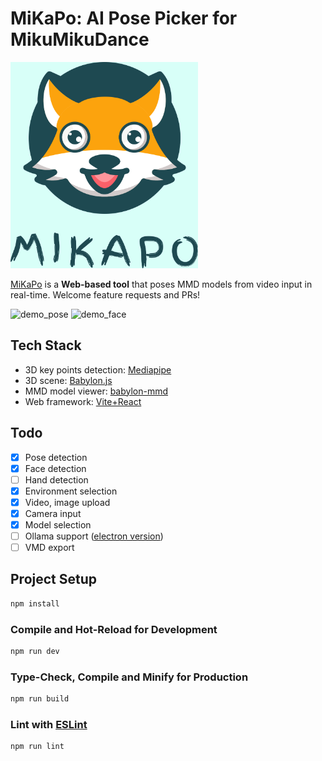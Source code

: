 # MiKaPo: AI Pose Picker for MikuMikuDance

<img width="300px" alt="demo_pose" src="./logo.jpg" />

[MiKaPo](https://mikapo.amyang.dev) is a **Web-based tool** that poses MMD models from video input in real-time. Welcome feature requests and PRs!

<img width="400px" alt="demo_pose" src="./demo1.gif" />
<img width="400px" alt="demo_face" src="./demo2.gif" />

## Tech Stack

- 3D key points detection: [Mediapipe](https://ai.google.dev/edge/mediapipe/solutions/vision/pose_landmarker/web_js)
- 3D scene: [Babylon.js](https://www.babylonjs.com/)
- MMD model viewer: [babylon-mmd](https://github.com/noname0310/babylon-mmd)
- Web framework: [Vite+React](https://vitejs.dev/)

## Todo

- [x] Pose detection
- [x] Face detection
- [ ] Hand detection
- [x] Environment selection
- [x] Video, image upload
- [x] Camera input
- [x] Model selection
- [ ] Ollama support ([electron version](https://github.com/AmyangXYZ/MiKaPo-Electron))
- [ ] VMD export

## Project Setup

```sh
npm install
```

### Compile and Hot-Reload for Development

```sh
npm run dev
```

### Type-Check, Compile and Minify for Production

```sh
npm run build
```

### Lint with [ESLint](https://eslint.org/)

```sh
npm run lint
```
